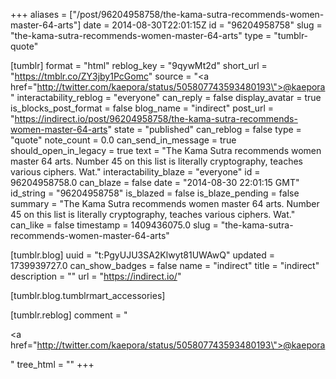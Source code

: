+++
aliases = ["/post/96204958758/the-kama-sutra-recommends-women-master-64-arts"]
date = 2014-08-30T22:01:15Z
id = "96204958758"
slug = "the-kama-sutra-recommends-women-master-64-arts"
type = "tumblr-quote"

[tumblr]
format = "html"
reblog_key = "9qywMt2d"
short_url = "https://tmblr.co/ZY3jby1PcGomc"
source = "<a href=\"http://twitter.com/kaepora/status/505807743593480193\">@kaepora</a>"
interactability_reblog = "everyone"
can_reply = false
display_avatar = true
is_blocks_post_format = false
blog_name = "indirect"
post_url = "https://indirect.io/post/96204958758/the-kama-sutra-recommends-women-master-64-arts"
state = "published"
can_reblog = false
type = "quote"
note_count = 0.0
can_send_in_message = true
should_open_in_legacy = true
text = "The Kama Sutra recommends women master 64 arts. Number 45 on this list is literally cryptography, teaches various ciphers. Wat."
interactability_blaze = "everyone"
id = 96204958758.0
can_blaze = false
date = "2014-08-30 22:01:15 GMT"
id_string = "96204958758"
is_blazed = false
is_blaze_pending = false
summary = "The Kama Sutra recommends women master 64 arts. Number 45 on this list is literally cryptography, teaches various ciphers. Wat."
can_like = false
timestamp = 1409436075.0
slug = "the-kama-sutra-recommends-women-master-64-arts"

[tumblr.blog]
uuid = "t:PgyUJU3SA2Klwyt81UWAwQ"
updated = 1739939727.0
can_show_badges = false
name = "indirect"
title = "indirect"
description = ""
url = "https://indirect.io/"

[tumblr.blog.tumblrmart_accessories]

[tumblr.reblog]
comment = "<p><a href=\"http://twitter.com/kaepora/status/505807743593480193\">@kaepora</a></p>"
tree_html = ""
+++
